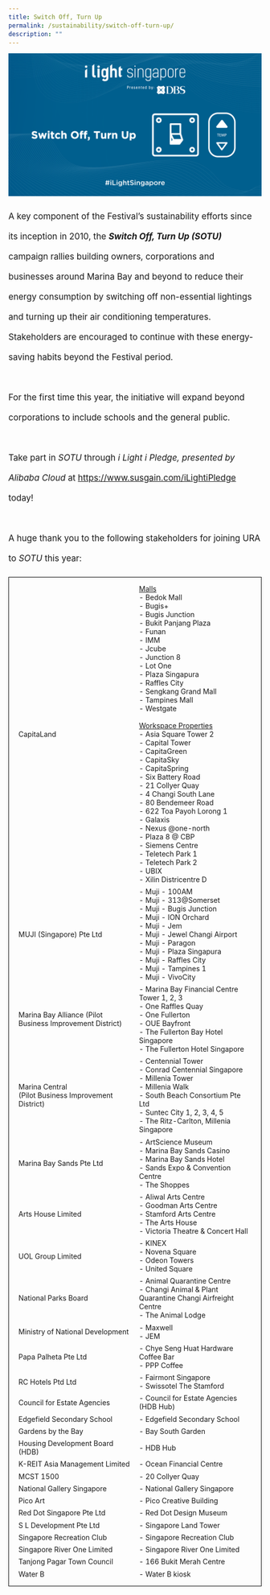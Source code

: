 ```yaml
---
title: Switch Off, Turn Up
permalink: /sustainability/switch-off-turn-up/
description: ""
---
```

![](/images/Sustainability/website%20banner%20sotu.png)
<p style="font-size:17px; line-height:40px">A key component of the Festival’s sustainability efforts since its inception in 2010, the <b><i>Switch Off, Turn Up (SOTU)</i></b> campaign rallies building owners, corporations and businesses around Marina Bay and beyond to reduce their energy consumption by switching off non-essential lightings and turning up their air conditioning temperatures. Stakeholders are encouraged to continue with these energy-saving habits beyond the Festival period.
<br><br>
For the first time this year, the initiative will expand beyond corporations to include schools and the general public. 
<br><br>
Take part in <i>SOTU</i> through <i>i Light i Pledge, presented by Alibaba Cloud</i> at <a target="_blank" href="https://www.susgain.com/iLightiPledge">https://www.susgain.com/iLightiPledge</a> today!
<br><br>
A huge thank you to the following stakeholders for joining URA to&nbsp;<i>SOTU</i> this year:<br>
<table style="width:100%; border:1px solid black; border-collapse:separate; padding:10px">
<tbody>
<tr><td style="width:50%">
	CapitaLand</td><td style="width:50%"> <u>Malls</u><br> 
- Bedok Mall<br> 
- Bugis+<br> 
- Bugis Junction<br> 
- Bukit Panjang Plaza<br> 
- Funan<br> 
- IMM<br> 
- Jcube<br> 
- Junction 8<br> 
- Lot One<br> 
- Plaza Singapura<br>
- Raffles City<br> 
- Sengkang Grand Mall<br> 
- Tampines Mall<br> 
- Westgate<br><br>
<u> Workspace Properties</u><br>
- Asia Square Tower 2<br>
- Capital Tower<br>
- CapitaGreen<br>
- CapitaSky<br>
- CapitaSpring<br>
- Six Battery Road<br>
- 21 Collyer Quay<br>
- 4 Changi South Lane<br>
- 80 Bendemeer Road<br>
- 622 Toa Payoh Lorong 1<br>
- Galaxis<br>
- Nexus @one-north<br>
- Plaza 8 @ CBP<br>
- Siemens Centre<br>
- Teletech Park 1<br>
- Teletech Park 2<br>
- UBIX<br>
- Xilin Districentre D</td></tr>

<tr><td style="width:50%">MUJI (Singapore) Pte Ltd</td><td style="width:50%">
- Muji - 100AM<br>
- Muji - 313@Somerset<br>
- Muji - Bugis Junction<br>
- Muji - ION Orchard<br>
- Muji - Jem<br>
- Muji - Jewel Changi Airport<br>
- Muji - Paragon<br>
- Muji - Plaza Singapura<br>
- Muji - Raffles City<br>
- Muji - Tampines 1<br>
- Muji - VivoCity</td></tr>

<tr><td style="width:50%">
Marina Bay Alliance (Pilot Business Improvement District)</td><td style="width:50%">
- Marina Bay Financial Centre Tower 1, 2, 3<br>
- One Raffles Quay<br>
- One Fullerton<br>
- OUE Bayfront<br>
- The Fullerton Bay Hotel Singapore<br>
- The Fullerton Hotel Singapore</td></tr>

<tr><td style="width:50%">Marina Central<br>
(Pilot Business Improvement District)</td><td style="width:50%">
- Centennial Tower<br>
- Conrad Centennial Singapore<br>
- Millenia Tower<br>
- Millenia Walk<br>
- South Beach Consortium Pte Ltd<br>
- Suntec City 1, 2, 3, 4, 5<br>
- The Ritz-Carlton, Millenia Singapore</td></tr>

<tr><td style="width:50%">Marina Bay Sands Pte Ltd</td><td style="width:50%">
- ArtScience Museum<br>
- Marina Bay Sands Casino<br>
- Marina Bay Sands Hotel<br>
- Sands Expo &amp; Convention Centre<br>
- The Shoppes</td></tr>

<tr><td style="width:50%">Arts House Limited</td><td style="width:50%"> - Aliwal Arts Centre<br> - Goodman Arts Centre<br> - Stamford Arts Centre<br> - The Arts House<br> - Victoria Theatre &amp; Concert Hall</td></tr>

<tr><td style="width:50%">UOL Group Limited</td><td style="width:50%">
- KINEX<br>
- Novena Square<br>
- Odeon Towers<br>
- United Square</td></tr>

<tr><td style="width:50%">National Parks Board</td><td style="width:50%">
- Animal Quarantine Centre<br>
- Changi Animal &amp; Plant Quarantine Changi Airfreight Centre<br>
- The Animal Lodge</td></tr>

<tr><td style="width:50%">Ministry of National Development</td><td style="width:50%">
- Maxwell<br>
- JEM</td></tr>

<tr><td style="width:50%">Papa Palheta Pte Ltd</td><td style="width:50%">
- Chye Seng Huat Hardware Coffee Bar<br>
- PPP Coffee</td></tr>

<tr><td style="width:50%">RC Hotels Ptd Ltd</td><td style="width:50%">- Fairmont Singapore<br>
- Swissotel The Stamford</td></tr>
	
<tr><td style="width:50%">
Council for Estate Agencies</td><td style="width:50%"> - Council for Estate Agencies (HDB Hub)</td></tr>

<tr><td style="width:50%">
Edgefield Secondary School</td><td style="width:50%">- Edgefield Secondary School</td></tr>

<tr><td style="width:50%">
Gardens by the Bay</td><td style="width:50%">- Bay South Garden</td></tr>
	
<tr><td style="width:50%">Housing Development Board (HDB)</td><td style="width:50%">- HDB Hub</td></tr>

<tr><td style="width:50%">K-REIT Asia Management Limited</td><td style="width:50%">- Ocean Financial Centre</td></tr>	
	
<tr><td style="width:50%">MCST 1500</td><td style="width:50%">- 20 Collyer Quay</td></tr>
	
<tr><td style="width:50%">National Gallery Singapore</td><td style="width:50%">- National Gallery Singapore</td></tr>

<tr><td style="width:50%">Pico Art</td><td style="width:50%">- Pico Creative Building</td></tr>
	
<tr><td style="width:50%">Red Dot Singapore Pte Ltd</td><td style="width:50%">- Red Dot Design Museum</td></tr>
	
<tr><td style="width:50%">S L Development Pte Ltd</td><td style="width:50%">- Singapore Land Tower</td></tr>	

<tr><td style="width:50%">Singapore Recreation Club</td><td style="width:50%">- Singapore Recreation Club</td></tr>
	
<tr><td style="width:50%">Singapore River One Limited</td><td style="width:50%">- Singapore River One Limited</td></tr>

<tr><td style="width:50%">Tanjong Pagar Town Council</td><td style="width:50%">- 166 Bukit Merah Centre</td></tr>
	
<tr><td style="width:50%">Water B</td><td style="width:50%">
- Water B kiosk</td></tr>
</tbody></table></p><p></p>